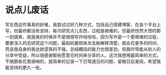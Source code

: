 # 说点儿废话
写东西这件事真的好难，我尝试过好几种方式，包括自己搭建博客，在各个平台上写，但最终都没有坚持，每次研究点儿东西，过程是艰难的，但最终恍然大悟的那一刻很爽，就是爽的时候并不是很想写作哈哈哈，因为写作是一个更艰难的过程，要更深入的去研究这个问题，最起码要把来龙去脉解释清楚，就会花更多的时间，而且我自身的表达欲望真的不强，总结概括的能力也很差劲，但我时常能从别人的分享中受益，所以很感谢那些愿意花时间来分享的人。这次我想用最简单的方式，不搞那些花里胡哨的，就简单的记录一下日常遇见的问题，留做日后查阅，希望我能坚持的更久一些。
